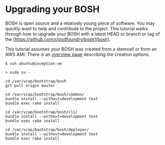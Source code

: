 # Upgrading your BOSH

BOSH is open source and a relatively young piece of software. You may quickly want to help and contribute to the project. This tutorial walks through how to upgrade your BOSH with a latest HEAD or branch or tag of the [https://github.com/cloudfoundry/bosh](bosh).

This tutorial assumes your BOSH was created from a stemcell or from an AWS AMI. There is an [overview page](../create-a-bosh/creating-a-bosh-overview.md) describing the creation options.


```
$ ssh ubuntu@inception-vm

> sudo su -

cd /var/vcap/bootstrap/bosh
git pull origin master

cd /var/vcap/bootstrap/bosh/common/
bundle install --without=development test
bundle exec rake install

cd /var/vcap/bootstrap/bosh/cli/
bundle install --without=development test
bundle exec rake install

cd /var/vcap/bootstrap/bosh/deployer/
bundle install --without=development test
bundle exec rake install
```